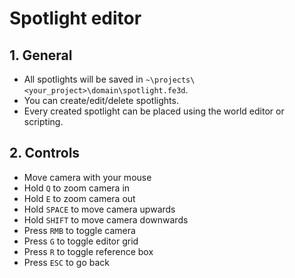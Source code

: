 # Spotlight editor

## 1. General

- All spotlights will be saved in `~\projects\<your_project>\domain\spotlight.fe3d`.
- You can create/edit/delete spotlights.
- Every created spotlight can be placed using the world editor or scripting.

## 2. Controls

- Move camera with your mouse
- Hold `Q` to zoom camera in
- Hold `E` to zoom camera out
- Hold `SPACE` to move camera upwards
- Hold `SHIFT` to move camera downwards
- Press `RMB` to toggle camera
- Press `G` to toggle editor grid
- Press `R` to toggle reference box
- Press `ESC` to go back
